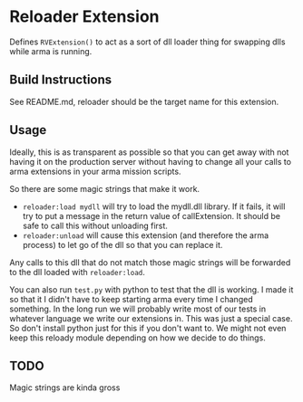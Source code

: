 Reloader Extension
===

Defines `RVExtension()` to act as a sort of dll loader thing for swapping dlls while arma is running.

Build Instructions
---

See README.md, reloader should be the target name for this extension.

Usage
---

Ideally, this is as transparent as possible so that you can get away with not having it on the production server without having to change all your calls to arma extensions in your arma mission scripts.

So there are some magic strings that make it work.

- `reloader:load mydll` will try to load the mydll.dll library. If it fails, it will try to put a message in the return value of callExtension. It should be safe to call this without unloading first.
- `reloader:unload` will cause this extension (and therefore the arma process) to let go of the dll so that you can replace it.

Any calls to this dll that do not match those magic strings will be forwarded to the dll loaded with `reloader:load`.

You can also run `test.py` with python to test that the dll is working. I made it so that it I didn't have to keep starting arma every time I changed something. In the long run we will probably write most of our tests in whatever language we write our extensions in. This was just a special case. So don't install python just for this if you don't want to. We might not even keep this reloady module depending on how we decide to do things.

TODO
---

Magic strings are kinda gross
